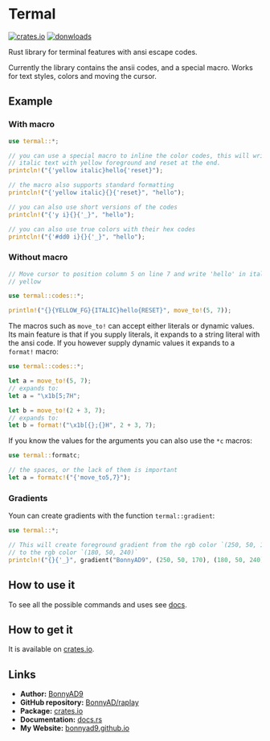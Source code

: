 # Termal
[![crates.io][version-badge]][crate]
[![donwloads][downloads-badge]][releases]

Rust library for terminal features with ansi escape codes.

Currently the library contains the ansii codes, and a special macro. Works for
text styles, colors and moving the cursor.

## Example
### With macro
```rust
use termal::*;

// you can use a special macro to inline the color codes, this will write
// italic text with yellow foreground and reset at the end.
printcln!("{'yellow italic}hello{'reset}");

// the macro also supports standard formatting
printcln!("{'yellow italic}{}{'reset}", "hello");

// you can also use short versions of the codes
printcln!("{'y i}{}{'_}", "hello");

// you can also use true colors with their hex codes
printcln!("{'#dd0 i}{}{'_}", "hello");
```

### Without macro
```rust
// Move cursor to position column 5 on line 7 and write 'hello' in italic
// yellow

use termal::codes::*;

println!("{}{YELLOW_FG}{ITALIC}hello{RESET}", move_to!(5, 7));
```

The macros such as `move_to!` can accept either literals or dynamic values.
Its main feature is that if you supply literals, it expands to a string
literal with the ansi code.
If you however supply dynamic values it expands to a `format!` macro:
```rust
use termal::codes::*;

let a = move_to!(5, 7);
// expands to:
let a = "\x1b[5;7H";

let b = move_to!(2 + 3, 7);
// expands to:
let b = format!("\x1b[{};{}H", 2 + 3, 7);
```

If you know the values for the arguments you can also use the `*c` macros:
```rust
use termal::formatc;

// the spaces, or the lack of them is important
let a = formatc!("{'move_to5,7}");
```

### Gradients
Youn can create gradients with the function `termal::gradient`:
```rust
use termal::*;

// This will create foreground gradient from the rgb color `(250, 50, 170)`
// to the rgb color `(180, 50, 240)`
printcln!("{}{'_}", gradient("BonnyAD9", (250, 50, 170), (180, 50, 240)));
```

## How to use it
To see all the possible commands and uses see [docs][docs].

## How to get it
It is available on [crates.io][crate].

## Links
- **Author:** [BonnyAD9][author]
- **GitHub repository:** [BonnyAD/raplay][repo]
- **Package:** [crates.io][crate]
- **Documentation:** [docs.rs][docs]
- **My Website:** [bonnyad9.github.io][my-web]

[version-badge]: https://img.shields.io/crates/v/termal
[downloads-badge]: https://img.shields.io/crates/d/termal
[crate]: https://crates.io/crates/termal
[author]: https://github.com/BonnyAD9
[repo]: https://github.com/BonnyAD9/termal
[docs]: https://docs.rs/termal/latest/termal/
[my-web]: https://bonnyad9.github.io/
[releases]: https://github.com/BonnyAD9/termal/releases
